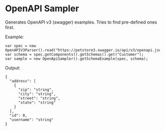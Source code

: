 # OpenAPI Sampler

Generates OpenAPI v3 (swagger) examples.
Tries to find pre-defined ones first.

Example:

    var spec = new OpenAPIV3Parser().read("https://petstore3.swagger.io/api/v3/openapi.json");
    var schema = spec.getComponents().getSchemas().get("Customer");
    var sample = new OpenApiSampler().getSchemaExample(spec, schema);

Output:

    {
      "address": [
        {
          "zip": "string",
          "city": "string",
          "street": "string",
          "state": "string"
        }
      ],
      "id": 0,
      "username": "string"
    }
